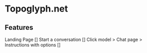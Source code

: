 # Topoglyph.net

## Features

Landing Page
[] Start a conversation
[] Click model > Chat page > Instructions with options
[] 
